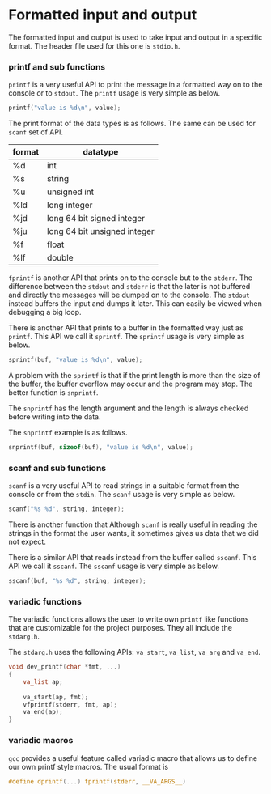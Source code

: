 # Formatted input and output

The formatted input and output is used to take input and output in a specific format. The header file used for this one is `stdio.h`.

### printf and sub functions

`printf` is a very useful API to print the message in a formatted way on to the console or to `stdout`. The `printf` usage is very simple as below.

```c
printf("value is %d\n", value);
```

The print format of the data types is as follows. The same can be used for `scanf` set of API.

|format | datatype |
|-------|----------|
| %d | int |
| %s | string|
| %u | unsigned int |
| %ld | long integer |
| %jd | long 64 bit signed integer |
| %ju | long 64 bit unsigned integer |
| %f | float |
| %lf | double |

`fprintf` is another API that prints on to the console but to the `stderr`. The difference between the `stdout` and `stderr` is that the later is not buffered and directly the messages will be dumped on to the console. The `stdout` instead buffers the input and dumps it later. This can easily be viewed when debugging a big loop.

There is another API that prints to a buffer in the formatted way just as `printf`. This API we call it `sprintf`. The `sprintf` usage is very simple as below.


```c
sprintf(buf, "value is %d\n", value);
```

A problem with the `sprintf` is that if the print length is more than the size of the buffer, the buffer overflow may occur and the program may stop. The better function is `snprintf`.

The `snprintf` has the length argument and the length is always checked before writing into the data.

The `snprintf` example is as follows.

```c
snprintf(buf, sizeof(buf), "value is %d\n", value);
```

### scanf and sub functions

`scanf` is a very useful API to read strings in a suitable format from the console or from the `stdin`. The `scanf` usage is very simple as below.

```c
scanf("%s %d", string, integer);
```

There is another function that 
Although `scanf` is really useful in reading the strings in the format the user wants, it sometimes gives us data that we did not expect.

There is a similar API that reads instead from the buffer called `sscanf`. This API we call it `sscanf`. The `sscanf` usage is very simple as below.

```c
sscanf(buf, "%s %d", string, integer);
```

### variadic functions

The variadic functions allows the user to write own `printf` like functions that are customizable for the project purposes. They all include the `stdarg.h`.

The `stdarg.h` uses the following APIs: `va_start`, `va_list`, `va_arg` and `va_end`.

```c
void dev_printf(char *fmt, ...)
{
    va_list ap;
    
    va_start(ap, fmt);
    vfprintf(stderr, fmt, ap);
    va_end(ap);
}
```

### variadic macros

`gcc` provides a useful feature called variadic macro that allows us to define our own printf style macros. The usual format is

```c
#define dprintf(...) fprintf(stderr, __VA_ARGS__)
```

